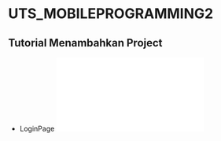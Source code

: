 # UTS_MOBILEPROGRAMMING2

## Tutorial Menambahkan Project
- LoginPage
![UTS](uts/lib/pages/login.dart)